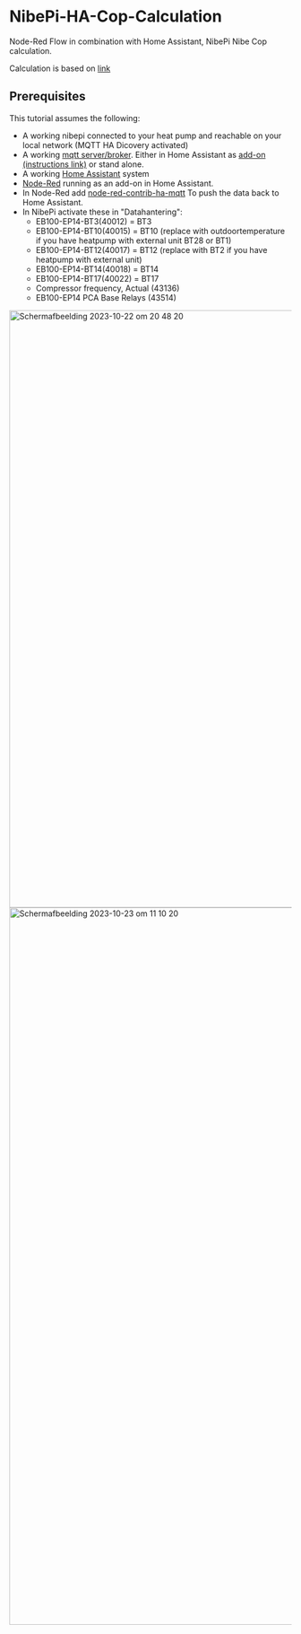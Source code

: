 # NibePi-HA-Cop-Calculation
Node-Red Flow in combination with Home Assistant, NibePi Nibe Cop calculation.

Calculation is based on [link](https://github.com/karhulitos/MLPlogintutkija)


## Prerequisites
This tutorial assumes the following:
- A working nibepi connected to your heat pump and reachable on your local network (MQTT HA Dicovery activated)
- A working [mqtt server/broker](https://mqtt.org/). Either in Home Assistant as [add-on (instructions link)](https://github.com/home-assistant/addons/blob/174f8e66d0eaa26f01f528beacbde0bd111b711c/mosquitto/DOCS.md#how-to-use) or stand alone.
- A working [Home Assistant](https://www.home-assistant.io/) system
- [Node-Red](https://community.home-assistant.io/t/home-assistant-community-add-on-node-red/55023) running as an add-on in Home Assistant.
- In Node-Red add [node-red-contrib-ha-mqtt](https://flows.nodered.org/node/node-red-contrib-ha-mqtt) To push the data back to Home Assistant.
- In NibePi activate these in "Datahantering":
  * EB100-EP14-BT3(40012) = BT3
  * EB100-EP14-BT10(40015) = BT10 (replace with outdoortemperature if you have heatpump with external unit BT28 or BT1)
  * EB100-EP14-BT12(40017) = BT12 (replace with BT2 if you have heatpump with external unit)
  * EB100-EP14-BT14(40018) = BT14
  * EB100-EP14-BT17(40022) = BT17
  * Compressor frequency, Actual (43136)
  * EB100-EP14 PCA Base Relays (43514)
  
<img width="1065" alt="Schermafbeelding 2023-10-22 om 20 48 20" src="https://github.com/limwakra/NibePi-HA-Cop-Calculation/assets/97366516/15ffd6e8-defa-4cb5-8e3e-6d2b66e25e53">
<img width="1279" alt="Schermafbeelding 2023-10-23 om 11 10 20" src="https://github.com/limwakra/NibePi-HA-Cop-Calculation/assets/97366516/1f173c35-80d4-4b94-990c-f82a0ed6fbc3">
